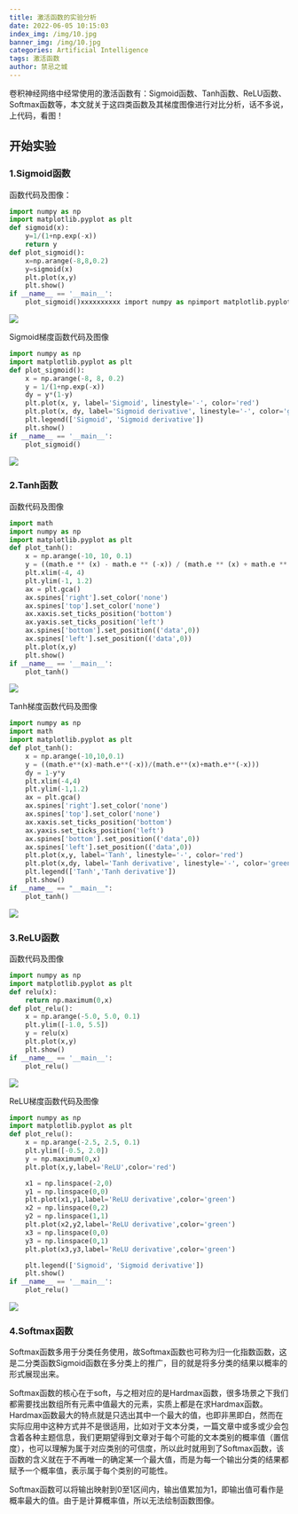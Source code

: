 ```yaml
---
title: 激活函数的实验分析
date: 2022-06-05 10:15:03
index_img: /img/10.jpg
banner_img: /img/10.jpg
categories: Artificial Intelligence
tags: 激活函数
author: 禁忌之城
---
```

卷积神经网络中经常使用的激活函数有：Sigmoid函数、Tanh函数、ReLU函数、Softmax函数等，本文就关于这四类函数及其梯度图像进行对比分析，话不多说，上代码，看图！

<!--more-->

## 开始实验

### 1.Sigmoid函数

函数代码及图像：

``` python
import numpy as np
import matplotlib.pyplot as plt
def sigmoid(x):
    y=1/(1+np.exp(-x))
    return y
def plot_sigmoid():
    x=np.arange(-8,8,0.2)
    y=sigmoid(x)
    plt.plot(x,y)
    plt.show()
if __name__ == '__main__':
    plot_sigmoid()xxxxxxxxxx import numpy as npimport matplotlib.pyplot as pltdef sigmoid(x):    y=1/(1+np.exp(-x))    return ydef plot_sigmoid():    x=np.arange(-8,8,0.2)    y=sigmoid(x)    plt.plot(x,y)    plt.show()if __name__ == '__main__':    plot_sigmoid()$ hexo new "My New Post"bash
```

![](https://s2.loli.net/2022/06/05/z4kbL2DeAOviFKZ.png)

Sigmoid梯度函数代码及图像

```python
import numpy as np
import matplotlib.pyplot as plt
def plot_sigmoid():
    x = np.arange(-8, 8, 0.2)
    y = 1/(1+np.exp(-x))
    dy = y*(1-y)
    plt.plot(x, y, label='Sigmoid', linestyle='-', color='red')
    plt.plot(x, dy, label='Sigmoid derivative', linestyle='-', color='green')
    plt.legend(['Sigmoid', 'Sigmoid derivative'])
    plt.show()
if __name__ == '__main__':
    plot_sigmoid()
```

![](https://s2.loli.net/2022/06/05/DN9UHYWBrI7e5kM.png)

### 2.Tanh函数

函数代码及图像

``` python
import math
import numpy as np
import matplotlib.pyplot as plt
def plot_tanh():
    x = np.arange(-10, 10, 0.1)
    y = ((math.e ** (x) - math.e ** (-x)) / (math.e ** (x) + math.e ** (-x)))
    plt.xlim(-4, 4)
    plt.ylim(-1, 1.2)
    ax = plt.gca()
    ax.spines['right'].set_color('none')
    ax.spines['top'].set_color('none')
    ax.xaxis.set_ticks_position('bottom')
    ax.yaxis.set_ticks_position('left')
    ax.spines['bottom'].set_position(('data',0))
    ax.spines['left'].set_position(('data',0))
    plt.plot(x,y)
    plt.show()
if __name__ == '__main__':
    plot_tanh()
```

![](https://s2.loli.net/2022/06/05/LHYwfVR1SCpWGFN.png)

Tanh梯度函数代码及图像

```python
import numpy as np
import math
import matplotlib.pyplot as plt
def plot_tanh():
    x = np.arange(-10,10,0.1)
    y = ((math.e**(x)-math.e**(-x))/(math.e**(x)+math.e**(-x)))
    dy = 1-y*y
    plt.xlim(-4,4)
    plt.ylim(-1,1.2)
    ax = plt.gca()
    ax.spines['right'].set_color('none')
    ax.spines['top'].set_color('none')
    ax.xaxis.set_ticks_position('bottom')
    ax.yaxis.set_ticks_position('left')
    ax.spines['bottom'].set_position(('data',0))
    ax.spines['left'].set_position(('data',0))
    plt.plot(x,y, label='Tanh', linestyle='-', color='red')
    plt.plot(x,dy, label='Tanh derivative', linestyle='-', color='green')
    plt.legend(['Tanh','Tanh derivative'])
    plt.show()
if __name__ == "__main__":
    plot_tanh()
```

![](https://s2.loli.net/2022/06/05/oCKGuz8SbDgpnX7.png)

### 3.ReLU函数

函数代码及图像

```python
import numpy as np
import matplotlib.pyplot as plt
def relu(x):
    return np.maximum(0,x)
def plot_relu():
    x = np.arange(-5.0, 5.0, 0.1)
    plt.ylim([-1.0, 5.5])
    y = relu(x)
    plt.plot(x,y)
    plt.show()
if __name__ == '__main__':
    plot_relu()
```

![](https://s2.loli.net/2022/06/05/PJz3bokKDCWyFZO.png)

ReLU梯度函数代码及图像

```python
import numpy as np
import matplotlib.pyplot as plt
def plot_relu():
    x = np.arange(-2.5, 2.5, 0.1)
    plt.ylim([-0.5, 2.0])
    y = np.maximum(0,x)
    plt.plot(x,y,label='ReLU',color='red')

    x1 = np.linspace(-2,0)
    y1 = np.linspace(0,0)
    plt.plot(x1,y1,label='ReLU derivative',color='green')
    x2 = np.linspace(0,2)
    y2 = np.linspace(1,1)
    plt.plot(x2,y2,label='ReLU derivative',color='green')
    x3 = np.linspace(0,0)
    y3 = np.linspace(0,1)
    plt.plot(x3,y3,label='ReLU derivative',color='green')

    plt.legend(['Sigmoid', 'Sigmoid derivative'])
    plt.show()
if __name__ == '__main__':
    plot_relu()
```

![](https://s2.loli.net/2022/06/05/PXeWS85u1IZOGnd.png)

### 4.Softmax函数

Softmax函数多用于分类任务使用，故Softmax函数也可称为归一化指数函数，这是二分类函数Sigmoid函数在多分类上的推广，目的就是将多分类的结果以概率的形式展现出来。

Softmax函数的核心在于soft，与之相对应的是Hardmax函数，很多场景之下我们都需要找出数组所有元素中值最大的元素，实质上都是在求Hardmax函数。Hardmax函数最大的特点就是只选出其中一个最大的值，也即非黑即白，然而在实际应用中这种方式并不是很适用，比如对于文本分类，一篇文章中或多或少会包含着各种主题信息，我们更期望得到文章对于每个可能的文本类别的概率值（置信度），也可以理解为属于对应类别的可信度，所以此时就用到了Softmax函数，该函数的含义就在于不再唯一的确定某一个最大值，而是为每一个输出分类的结果都赋予一个概率值，表示属于每个类别的可能性。

Softmax函数可以将输出映射到0至1区间内，输出值累加为1，即输出值可看作是概率最大的值。由于是计算概率值，所以无法绘制函数图像。